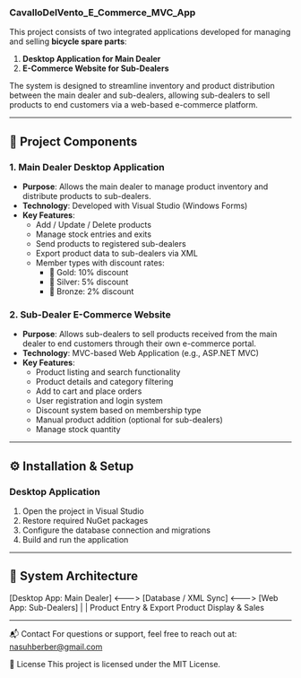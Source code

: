 ### CavalloDelVento_E_Commerce_MVC_App

This project consists of two integrated applications developed for managing and selling **bicycle spare parts**:

1. **Desktop Application for Main Dealer**
2. **E-Commerce Website for Sub-Dealers**

The system is designed to streamline inventory and product distribution between the main dealer and sub-dealers, allowing sub-dealers to sell products to end customers via a web-based e-commerce platform.

---
## 🧩 Project Components

### 1. Main Dealer Desktop Application

- **Purpose**: Allows the main dealer to manage product inventory and distribute products to sub-dealers.
- **Technology**: Developed with Visual Studio (Windows Forms)
- **Key Features**:
  - Add / Update / Delete products
  - Manage stock entries and exits
  - Send products to registered sub-dealers
  - Export product data to sub-dealers via XML
  - Member types with discount rates:
    - 🥇 Gold: 10% discount  
    - 🥈 Silver: 5% discount  
    - 🥉 Bronze: 2% discount

### 2. Sub-Dealer E-Commerce Website

- **Purpose**: Allows sub-dealers to sell products received from the main dealer to end customers through their own e-commerce portal.
- **Technology**: MVC-based Web Application (e.g., ASP.NET MVC)
- **Key Features**:
  - Product listing and search functionality
  - Product details and category filtering
  - Add to cart and place orders
  - User registration and login system
  - Discount system based on membership type
  - Manual product addition (optional for sub-dealers)
  - Manage stock quantity

---
## ⚙️ Installation & Setup

### Desktop Application

1. Open the project in Visual Studio
2. Restore required NuGet packages
3. Configure the database connection and migrations
4. Build and run the application

---
## 🔗 System Architecture
[Desktop App: Main Dealer] <---> [Database / XML Sync] <---> [Web App: Sub-Dealers]
           |                                                          |
Product Entry & Export                                       Product Display & Sales

---
📬 Contact
For questions or support, feel free to reach out at: nasuhberber@gmail.com

📄 License
This project is licensed under the MIT License.

